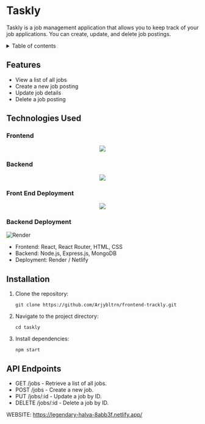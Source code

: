 # Taskly

Taskly is a job management application that allows you to keep track of your job applications. You can create, update, and delete job postings.


<details>
<summary> Table of contents</summary>
<li><a href="#features">Features</a></li>
<li><a href="#technologies-used">Technologies Used</a></li>
<li><a href="#screenshots">Screenshots</a></li>
<li><a href="#getting-started">Getting Started</a></li>
<li><a href="#future-enhancements">Future Enhancements</a></li>
<li><a href="#github-stats">GitHub Stats</a></li>
</details>

## Features

- View a list of all jobs
- Create a new job posting
- Update job details
- Delete a job posting

## Technologies Used


### Frontend
<p align="center">
  <a href="https://skillicons.dev">
    <img src="https://skillicons.dev/icons?i=react,css,html,sass, perline=3" />
  </a>
</p>


### Backend

<p align="center">
  <a href="https://skillicons.dev">
    <img src="https://skillicons.dev/icons?i=nodejs,express,mongodb, perline=3" />
  </a>
</p>


### Front End Deployment
<p align="center">

  <a href="https://skillicons.dev">
    <img src="https://skillicons.dev/icons?i=render,netlify, perline=3" /> 
</a>
</p>

### Backend Deployment
<p align="center">

![Render](https://img.shields.io/badge/Render-%46E3B7.svg?style=for-the-badge&logo=render&logoColor=white)

</p>
  





- Frontend: React, React Router, HTML, CSS
- Backend: Node.js, Express.js, MongoDB
- Deployment: Render / Netlify

## Installation

1. Clone the repository:

   ```shell
   git clone https://github.com/Arjybltrn/frontend-trackly.git
2. Navigate to the project directory:

   ```shell
   cd taskly
3. Install dependencies:

   ```shell
   npm start
## API Endpoints
- GET /jobs - Retrieve a list of all jobs.
- POST /jobs - Create a new job.
- PUT /jobs/:id - Update a job by ID.
- DELETE /jobs/:id - Delete a job by ID.

WEBSITE: https://legendary-halva-8abb3f.netlify.app/
